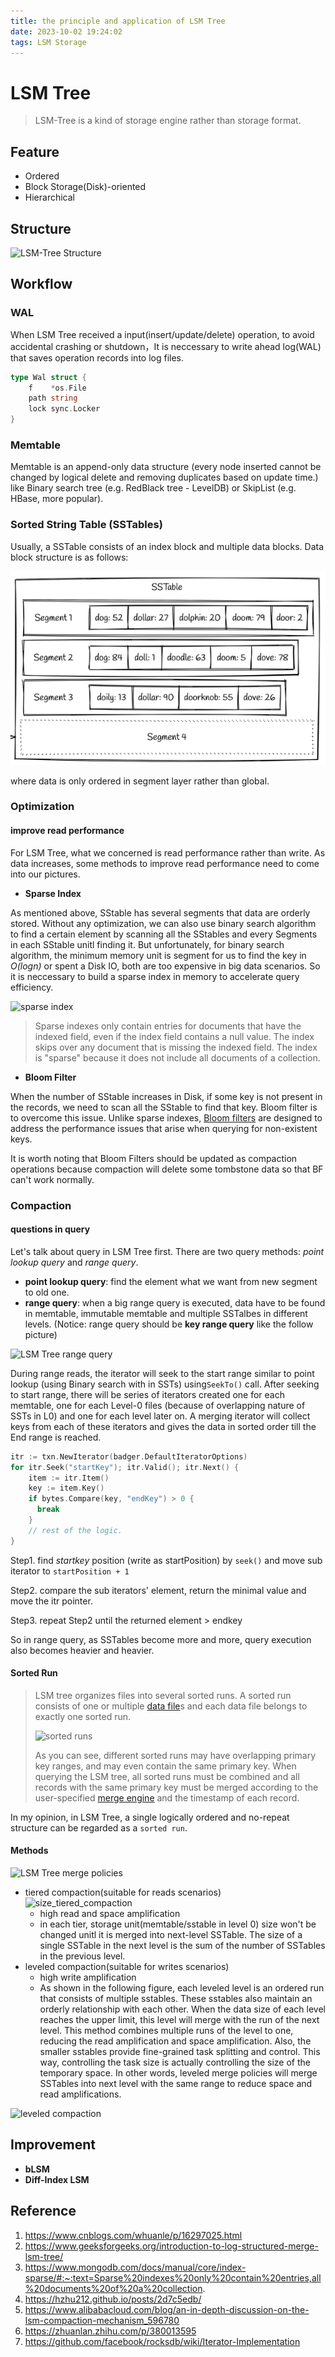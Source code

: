 ```yaml
---
title: the principle and application of LSM Tree 
date: 2023-10-02 19:24:02
tags: LSM Storage
---
```

# LSM Tree

> LSM-Tree is a kind of storage engine rather than storage format.

## Feature

* Ordered
* Block Storage(Disk)-oriented
* Hierarchical

## Structure

![LSM-Tree Structure](lsm_tree.png#pic_center)

## Workflow

### WAL

When LSM Tree received a input(insert/update/delete) operation, to avoid accidental crashing or shutdown，It is neccessary to write ahead log(WAL) that saves operation records into log files.

```go
type Wal struct {
	f    *os.File
	path string
	lock sync.Locker
}
```

### Memtable

Memtable is an append-only data structure (every node inserted cannot be changed by logical delete and removing duplicates based on update time.) like Binary search tree (e.g. RedBlack tree - LevelDB) or SkipList (e.g. HBase, more popular).

### Sorted String Table (SSTables)

Usually, a SSTable consists of an index block and multiple data blocks. Data block structure is as follows:

![Sorted Strings Table](./lsm-tree/sstable.png#pic_center)

where data is only ordered in segment layer rather than global.

### Optimization

#### improve read performance

For LSM Tree, what we concerned is read performance rather than write. As data increases, some methods to improve read performance need to come into our pictures.

* **Sparse Index**

As mentioned above, SStable has several segments that data are orderly stored. Without any optimization, we can also use binary search algorithm to find a certain element by scanning all the SStables and every Segments in each SStable unitl finding it. But unfortunately, for binary search algorithm, the minimum memory unit is segment for us to find the key in *O(logn)* or spent a Disk IO, both are too expensive in big data scenarios. So it is neccessary to  build a sparse index in memory to accelerate query efficiency.

![sparse index](sparse_index.png#pic_center)

> Sparse indexes only contain entries for documents that have the indexed field, even if the index field contains a null value. The index skips over any document that is missing the indexed field. The index is "sparse" because it does not include all documents of a collection.

* **Bloom Filter**

When the number of SStable increases in Disk, if some key is not present in the records, we need to scan all the SStable to find that key. Bloom filter is to overcome this issue. Unlike sparse indexes, [Bloom filters](https://adooobe.github.io/2023/10/02/bloom/) are designed to address the performance issues that arise when querying for non-existent keys.

It is worth noting that Bloom Filters should be updated as compaction operations because compaction will delete some tombstone data so that BF can't work normally.

### Compaction

#### questions in query

Let's talk about query in LSM Tree first. There are two query methods: *point lookup query* and *range query*.

* **point lookup query**: find the element what we want from new segment to old one.
* **range query**: when a big range query is executed, data have to be found in memtable, immutable memtable and multiple SSTalbes in different levels. (Notice: range query should be **key range query** like the follow picture)

![LSM Tree range query](range_query.png#pic_center)

During range reads, the iterator will seek to the start range similar to point lookup (using Binary search with in SSTs) using`SeekTo()` call. After seeking to start range, there will be series of iterators created one for each memtable, one for each Level-0 files (because of overlapping nature of SSTs in L0) and one for each level later on. A merging iterator will collect keys from each of these iterators and gives the data in sorted order till the End range is reached.

```go
itr := txn.NewIterator(badger.DefaultIteratorOptions)   
for itr.Seek("startKey"); itr.Valid(); itr.Next() {
    item := itr.Item()
    key := item.Key()
    if bytes.Compare(key, "endKey") > 0 {
      break
    }
    // rest of the logic.
}
```

Step1. find *startkey* position (write as startPosition) by `seek()` and move sub iterator to `startPosition + 1`

Step2. compare the sub iterators' element, return the minimal value and move the itr pointer.

Step3. repeat Step2 until the returned element > endkey

So in range query, as SSTables become more and more, query execution also becomes heavier and heavier.

#### Sorted Run

> LSM tree organizes files into several sorted runs. A sorted run consists of one or multiple [data file](https://nightlies.apache.org/flink/flink-table-store-docs-release-0.3/docs/concepts/file-layouts/#data-files)s and each data file belongs to exactly one sorted run.
>
> ![sorted runs](sorted_runs.png#pic_center)
>
> As you can see, different sorted runs may have overlapping primary key ranges, and may even contain the same primary key. When querying the LSM tree, all sorted runs must be combined and all records with the same primary key must be merged according to the user-specified [merge engine](https://nightlies.apache.org/flink/flink-table-store-docs-release-0.3/docs/features/table-types/#merge-engines) and the timestamp of each record.

In my opinion, in LSM Tree, a single logically ordered and no-repeat structure can be regarded as a `sorted run`.

#### Methods

![LSM Tree merge policies](merge_policy.png#pic_center)

* tiered compaction(suitable for reads scenarios)
  ![size_tiered_compaction](size_tiered_compaction.png#pic_center)
  * high read and space amplification
  * in each tier, storage unit(memtable/sstable in level 0) size won't be changed unitl it is merged into next-level SSTable. The size of a single SSTable in the next level is the sum of the number of SSTables in the previous level.
* leveled compaction(suitable for writes scenarios)
  * high write amplification
  * As shown in the following figure, each leveled level is an ordered run that consists of multiple sstables. These sstables also maintain an orderly relationship with each other. When the data size of each level reaches the upper limit, this level will merge with the run of the next level. This method combines multiple runs of the level to one, reducing the read amplification and space amplification. Also, the smaller sstables provide fine-grained task splitting and control. This way, controlling the task size is actually controlling the size of the temporary space. In other words, leveled merge policies will merge SSTables into next level with the same range to reduce space and read amplifications.

![leveled compaction](leveled_compaction.png#pic_center)

## Improvement

* **bLSM**
* **Diff-Index LSM**

## Reference

1. https://www.cnblogs.com/whuanle/p/16297025.html
2. https://www.geeksforgeeks.org/introduction-to-log-structured-merge-lsm-tree/
3. https://www.mongodb.com/docs/manual/core/index-sparse/#:~:text=Sparse%20indexes%20only%20contain%20entries,all%20documents%20of%20a%20collection.
4. https://hzhu212.github.io/posts/2d7c5edb/
5. https://www.alibabacloud.com/blog/an-in-depth-discussion-on-the-lsm-compaction-mechanism_596780
6. https://zhuanlan.zhihu.com/p/380013595
7. https://github.com/facebook/rocksdb/wiki/Iterator-Implementation
